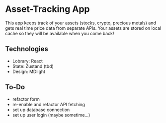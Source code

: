 # Asset-Tracking App

This app keeps track of your assets (stocks, crypto, precious metals) and gets real time price data from separate APIs.
Your assets are stored on local cache so they will be available when you come back!

## Technologies

- Lobrary: React
- State: Zustand (tbd)
- Design: MDlight

## To-Do

- refactor form
- re-enable and refactor API fetching
- set up database connection
- set up user login (maybe sometime...)
